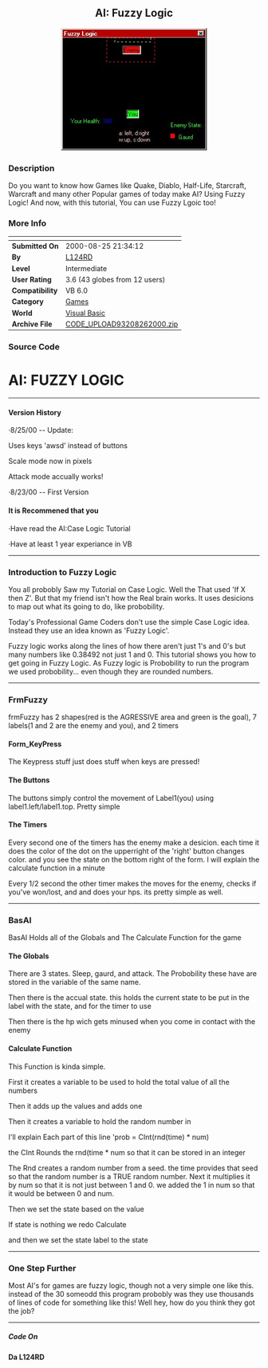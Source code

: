 ﻿<div align="center">

## AI: Fuzzy Logic

<img src="PIC200082605103234.jpg">
</div>

### Description

Do you want to know how Games like Quake, Diablo, Half-Life, Starcraft, Warcraft and many other Popular games of today make AI? Using Fuzzy Logic! And now, with this tutorial, You can use Fuzzy Lgoic too!
 
### More Info
 


<span>             |<span>
---                |---
**Submitted On**   |2000-08-25 21:34:12
**By**             |[L124RD](https://github.com/Planet-Source-Code/PSCIndex/blob/master/ByAuthor/l124rd.md)
**Level**          |Intermediate
**User Rating**    |3.6 (43 globes from 12 users)
**Compatibility**  |VB 6\.0
**Category**       |[Games](https://github.com/Planet-Source-Code/PSCIndex/blob/master/ByCategory/games__1-38.md)
**World**          |[Visual Basic](https://github.com/Planet-Source-Code/PSCIndex/blob/master/ByWorld/visual-basic.md)
**Archive File**   |[CODE\_UPLOAD93208262000\.zip](https://github.com/Planet-Source-Code/l124rd-ai-fuzzy-logic__1-10948/archive/master.zip)





### Source Code

<p><h1>AI: FUZZY LOGIC</H1>
<p><hr>
<p><h4>Version History</h4>
<p>·8/25/00 -- Update:
<p>     Uses keys 'awsd' instead of buttons
<p>     Scale mode now in pixels
<p>     Attack mode accually works!
<p>·8/23/00 -- First Version
<p><h4>It is Recommened that you </h4>
<p>·Have read the AI:Case Logic Tutorial
<p>·Have at least 1 year experiance in VB
<p><hr>
<p><h3>Introduction to Fuzzy Logic</h3>
<p>You all probobly Saw my Tutorial on Case Logic. Well the That used 'If X then Z'. But that my friend isn't how the Real brain works. It uses desicions to map out what its going to do, like probobility.
<p>Today's Professional Game Coders don't use the simple Case Logic idea. Instead they use an idea known as 'Fuzzy Logic'.
<p> Fuzzy logic works along the lines of how there aren't just 1's and 0's but many numbers like 0.38492 not just 1 and 0. This tutorial shows you how to get going in Fuzzy Logic. As Fuzzy logic is Probobility to run the program we used probobility... even though they are rounded numbers.
<p><hr>
<p><h3>FrmFuzzy</h3>
<p>frmFuzzy has 2 shapes(red is the AGRESSIVE area and green is the goal), 7 labels(1 and 2 are the enemy and you), and 2 timers
<p><h4>Form_KeyPress</h4>
<p>The Keypress stuff just does stuff when keys are pressed!
<p><h4>The Buttons</h4>
<p>The buttons simply control the movement of Label1(you) using label1.left/label1.top. Pretty simple
<p><h4>The Timers</h4>
<p>Every second one of the timers has the enemy make a desicion. each time it does the color of the dot on the upperright of the 'right' button changes color. and you see the state on the bottom right of the form. I will explain the calculate function in a minute
<p>Every 1/2 second the other timer makes the moves for the enemy, checks if you've won/lost, and and does your hps. its pretty simple as well.
<p><hr>
<p><h3>BasAI</h3>
<p> BasAI Holds all of the Globals and The Calculate Function for the game
<p><h4>The Globals</h4>
<p>There are 3 states. Sleep, gaurd, and attack. The Probobility these have are stored in the variable of the same name.
<p>Then there is the accual state. this holds the current state to be put in the label with the state, and for the timer to use
<p>Then there is the hp wich gets minused when you come in contact with the enemy
<p><h4>Calculate Function</h4>
<p>This Function is kinda simple.
<p>First it creates a variable to be used to hold the total value of all the numbers
<p>Then it adds up the values and adds one
<p>Then it creates a variable to hold the random number in
<p>I'll explain Each part of this line 'prob = CInt(rnd(time) * num)
<p>the CInt Rounds the rnd(time * num so that it can be stored in an integer
<p>The Rnd creates a random number from a seed. the time provides that seed so that the random number is a TRUE random number. Next it multiplies it by num so that it is not just between 1 and 0. we added the 1 in num so that it would be between 0 and num.
<p>Then we set the state based on the value
<p>If state is nothing we redo Calculate
<p>and then we set the state label to the state
<p><hr>
<p><h3>One Step Further</h3>
<p>Most AI's for games are fuzzy logic, though not a very simple one like this. instead of the 30 someodd this program probobly was they use thousands of lines of code for something like this! Well hey, how do you think they got the job?
<p><hr>
<p><h5>Code On</h5>
<p><h4>Da L124RD</h4>

